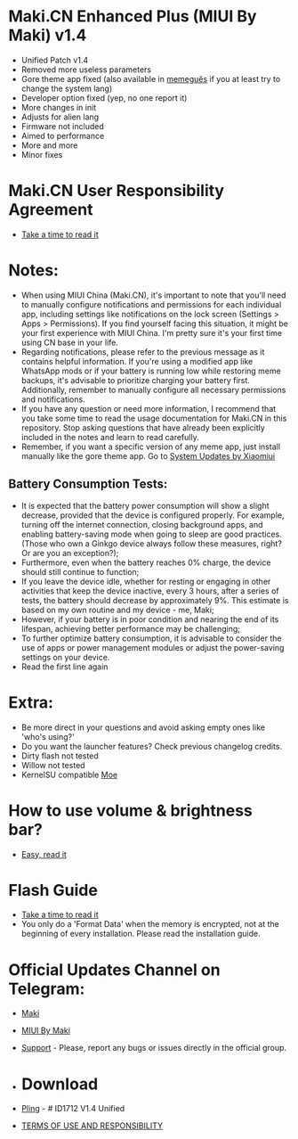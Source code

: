 # Maki.CN Enhanced Plus (MIUI By Maki) v1.4

- Unified Patch v1.4
- Removed more useless parameters
- Gore theme app fixed (also available in [memeguês](https://t.me/makishots/72) if you at least try to change the system lang)
- Developer option fixed (yep, no one report it)
- More changes in init
- Adjusts for alien lang
- Firmware not included
- Aimed to performance
- More and more
- Minor fixes

# Maki.CN User Responsibility Agreement
- [Take a time to read it](https://github.com/MIUIByMaki/RN8/blob/main/extra.md)

# Notes:
- When using MIUI China (Maki.CN), it's important to note that you'll need to manually configure notifications and permissions for each individual app, including settings like notifications on the lock screen (Settings > Apps > Permissions). If you find yourself facing this situation, it might be your first experience with MIUI China. I'm pretty sure it's your first time using CN base in your life.
- Regarding notifications, please refer to the previous message as it contains helpful information.
If you're using a modified app like WhatsApp mods or if your battery is running low while restoring meme backups, it's advisable to prioritize charging your battery first. Additionally, remember to manually configure all necessary permissions and notifications.
- If you have any question or need more information, I recommend that you take some time to read the usage documentation for Maki.CN in this repository. Stop asking questions that have already been explicitly included in the notes and learn to read carefully.
- Remember, if you want a specific version of any meme app, just install manually like the gore theme app. Go to [System Updates by Xiaomiui](https://t.me/MiuiSystemUpdates)

## Battery Consumption Tests:

- It is expected that the battery power consumption will show a slight decrease, provided that the device is configured properly. For example, turning off the internet connection, closing background apps, and enabling battery-saving mode when going to sleep are good practices. (Those who own a Ginkgo device always follow these measures, right? Or are you an exception?);
- Furthermore, even when the battery reaches 0% charge, the device should still continue to function;
- If you leave the device idle, whether for resting or engaging in other activities that keep the device inactive, every 3 hours, after a series of tests, the battery should decrease by approximately 9%. This estimate is based on my own routine and my device - me, Maki;
- However, if your battery is in poor condition and nearing the end of its lifespan, achieving better performance may be challenging;
- To further optimize battery consumption, it is advisable to consider the use of apps or power management modules or adjust the power-saving settings on your device.
- Read the first line again

# Extra:
- Be more direct in your questions and avoid asking empty ones like 'who's using?'
- Do you want the launcher features? Check previous changelog credits.
- Dirty flash not tested
- Willow not tested
- KernelSU compatible [Moe](https://t.me/MoeNOfficial)

# How to use volume & brightness bar?
- [Easy, read it](https://telegra.ph/MakiCN-145-Enhanced-08-31)

# Flash Guide
- [Take a time to read it](https://github.com/MIUIByMaki/RN8/blob/main/flashguide.md#flash-guide)
- You only do a 'Format Data' when the memory is encrypted, not at the beginning of every installation. Please read the installation guide.

# Official Updates Channel on Telegram:
- [Maki](https://t.me/iamakima)
- [MIUI By Maki](https://t.me/MIUIByMaki)
- [Support](https://github.com/MIUIByMaki/Support/tree/main) - Please, report any bugs or issues directly in the official group. 

- # Download
- [Pling](https://www.pling.com/p/1956242) - # ID1712 V1.4 Unified
- [TERMS OF USE AND RESPONSIBILITY](https://github.com/MIUIByMaki/RN8/blob/main/terms.md)

